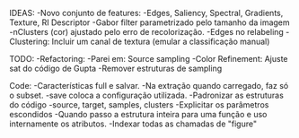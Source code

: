 IDEAS:
-Novo conjunto de features:
	-Edges, Saliency, Spectral, Gradients, Texture, RI Descriptor
-Gabor filter parametrizado pelo tamanho da imagem
-nClusters (cor) ajustado pelo erro de recolorização.
-Edges no relabeling
-Clustering: Incluir um canal de textura (emular a classificação manual)

TODO:
-Refactoring:
	-Parei em: Source sampling
-Color Refinement: Ajuste sat do código de Gupta
-Remover estruturas de sampling

Code:
-Características full e salvar.
	-Na extração quando carregado, faz só o subset.
	-save coloca a configuração utilizada.
-Padronizar as estruturas do código 
	-source, target, samples, clusters 
-Explicitar os parâmetros escondidos
	-Quando passo a estrutura inteira para uma função e uso internamente os atributos.
-Indexar todas as chamadas de "figure"
